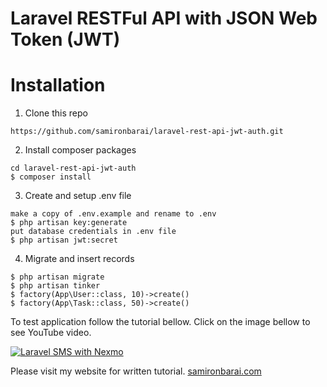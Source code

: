 # Laravel RESTFul API with JSON Web Token (JWT)

# Installation
1. Clone this repo
```
https://github.com/samironbarai/laravel-rest-api-jwt-auth.git
```

2. Install composer packages
```
cd laravel-rest-api-jwt-auth
$ composer install
```

3. Create and setup .env file
```
make a copy of .env.example and rename to .env
$ php artisan key:generate
put database credentials in .env file
$ php artisan jwt:secret
```

4. Migrate and insert records
```
$ php artisan migrate
$ php artisan tinker
$ factory(App\User::class, 10)->create()
$ factory(App\Task::class, 50)->create()
```
To test application follow the tutorial bellow.
Click on the image bellow to see YouTube video.

[![Laravel SMS with Nexmo](https://img.youtube.com/vi/jF9wdF0sViI/0.jpg)](https://www.youtube.com/watch?v=jF9wdF0sViI) 

Please visit my website for written tutorial.
[samironbarai.com](https://samironbarai.com/tutorials/laravel-7-restful-api-with-json-web-token-jwt) 
